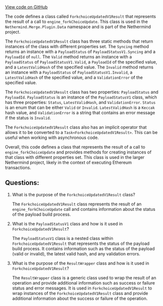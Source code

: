 [View code on GitHub](https://github.com/nethermindeth/nethermind/Nethermind.Merge.Plugin/Data/ForkchoiceUpdatedV1Result.cs)

The code defines a class called `ForkchoiceUpdatedV1Result` that represents the result of a call to `engine_forkChoiceUpdate`. This class is used in the `Nethermind.Merge.Plugin.Data` namespace and is part of the Nethermind project. 

The `ForkchoiceUpdatedV1Result` class has three static methods that return instances of the class with different properties set. The `Syncing` method returns an instance with a `PayloadStatus` of `PayloadStatusV1.Syncing` and a `PayloadId` of `null`. The `Valid` method returns an instance with a `PayloadStatus` of `PayloadStatusV1.Valid`, a `PayloadId` of the specified value, and a `LatestValidHash` of the specified value. The `Invalid` method returns an instance with a `PayloadStatus` of `PayloadStatusV1.Invalid`, a `LatestValidHash` of the specified value, and a `ValidationError` of the specified value.

The `ForkchoiceUpdatedV1Result` class has two properties: `PayloadStatus` and `PayloadId`. `PayloadStatus` is an instance of the `PayloadStatusV1` class, which has three properties: `Status`, `LatestValidHash`, and `ValidationError`. `Status` is an enum that can be either `Valid` or `Invalid`. `LatestValidHash` is a `Keccak` hash value, and `ValidationError` is a string that contains an error message if the status is `Invalid`.

The `ForkchoiceUpdatedV1Result` class also has an implicit operator that allows it to be converted to a `Task<ForkchoiceUpdatedV1Result>`. This can be useful when working with asynchronous code.

Overall, this code defines a class that represents the result of a call to `engine_forkChoiceUpdate` and provides methods for creating instances of that class with different properties set. This class is used in the larger Nethermind project, likely in the context of executing Ethereum transactions.
## Questions: 
 1. What is the purpose of the `ForkchoiceUpdatedV1Result` class?
    
    The `ForkchoiceUpdatedV1Result` class represents the result of an `engine_forkChoiceUpdate` call and contains information about the status of the payload build process.

2. What is the `PayloadStatusV1` class and how is it used in `ForkchoiceUpdatedV1Result`?

    The `PayloadStatusV1` class is a nested class within `ForkchoiceUpdatedV1Result` that represents the status of the payload build process. It contains information such as the status of the payload (valid or invalid), the latest valid hash, and any validation errors.

3. What is the purpose of the `ResultWrapper` class and how is it used in `ForkchoiceUpdatedV1Result`?

    The `ResultWrapper` class is a generic class used to wrap the result of an operation and provide additional information such as success or failure status and error messages. It is used in `ForkchoiceUpdatedV1Result` to wrap instances of the `ForkchoiceUpdatedV1Result` class and provide additional information about the success or failure of the operation.